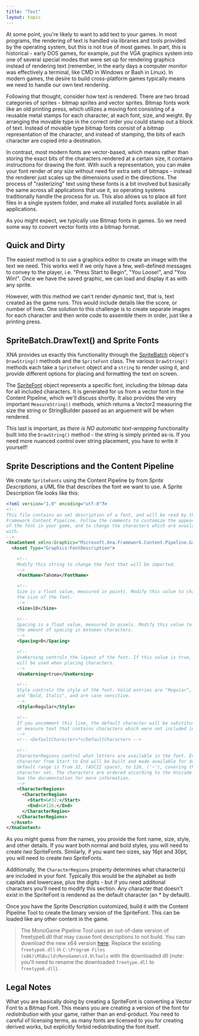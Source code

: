 ```yaml
---
title: "Text"
layout: topic
---
```

At some point, you're likely to want to add text to your games.  In most programs, the rendering of text is handled via libraries and tools provided by the operating system, but this is not true of most games.  In part, this is historical - early DOS games, for example, put the VGA graphics system into one of several special modes that were set up for rendering graphics instead of rendering text (remember, in the early days a computer monitor was effectively a terminal, like CMD in Windows or Bash in Linux).  In modern games, the desire to build cross-platform games typically means we need to handle our own text rendering.

Following that thought, consider how text is rendered.  There are two broad categories of sprites - bitmap sprites and vector sprites.  Bitmap fonts work like an old printing press, which utilizes a moving font consisting of a reusable metal stamps for each character, at each font, size, and weight.  By arranging the movable type in the correct order you could stamp out a block of text.  Instead of movable type bitmap fonts consist of a bitmap representation of the character, and instead of stamping, the bits of each character are copied into a destination.

In contrast, most modern fonts are vector-based, which means rather than storing the exact bits of the characters rendered at a certain size, it contains _instructions_ for drawing the font.  With such a representation, you can make your font render _at any size_ without need for extra sets of bitmaps - instead the renderer just scales up the dimensions used in the directions.  The process of "rasterizing" text using these fonts is a bit involved but basically the same across all applications that use it, so operating systems traditionally handle the process for us.  This also allows us to place all font files in a single system folder, and make all installed fonts available in all applications.  

As you might expect, we typically use Bitmap fonts in games.  So we need some way to convert vector fonts into a bitmap format.

## Quick and Dirty
The easiest method is to use a graphics editor to create an image with the text we need.  This works well if we only have a few, well-defined messages to convey to the player, i.e. "Press Start to Begin", "You Loose!", and "You Win!".  Once we have the saved graphic, we can load and display it as with any sprite.

However, with this method we can't render _dynamic_ text, that is, text created as the game runs.  This would include details like the score, or number of lives.  One solution to this challenge is to create separate images for each character and then write code to assemble them in order, just like a printing press.

## SpriteBatch.DrawText() and Sprite Fonts
XNA provides us exactly this functionality through the [SpriteBatch](http://www.monogame.net/documentation/?page=T_Microsoft_Xna_Framework_Graphics_SpriteBatch) object's `DrawString()` methods and the `SpriteFont` class.  The various `DrawString()` methods each take a `SpriteFont` object and a `string` to render using it, and provide different options for placing and formatting the text on screen.

The [SpriteFont](http://www.monogame.net/documentation/?page=T_Microsoft_Xna_Framework_Graphics_SpriteFont) object represents a specific font, including the bitmap data for all included characters.  It is generated for us from a vector font in the Content Pipeline, which we'll discuss shortly.  It also provides the very important `MeasureString()` methods, which returns a Vector2 measuring the size the string or StringBuilder passed as an arguement will be when rendered.  

This last is important, as _there is NO automatic text-wrapping_ functionality built into the `DrawString()` method - the string is simply printed as-is.  If you need more nuanced control over string placement, you have to write it yourself!

## Sprite Descriptions and the Content Pipeline
We create `SpriteFonts` using the Content Pipeline by from _Sprite Descriptions_, a UML file that describes the font we want to use.  A Sprite Description file looks like this:

```XML
<?xml version="1.0" encoding="utf-8"?>
<!--
This file contains an xml description of a font, and will be read by the XNA
Framework Content Pipeline. Follow the comments to customize the appearance
of the font in your game, and to change the characters which are available to draw
with.
-->
<XnaContent xmlns:Graphics="Microsoft.Xna.Framework.Content.Pipeline.Graphics">
  <Asset Type="Graphics:FontDescription">

    <!--
    Modify this string to change the font that will be imported.
    -->
    <FontName>Tahoma</FontName>

    <!--
    Size is a float value, measured in points. Modify this value to change
    the size of the font.
    -->
    <Size>18</Size>

    <!--
    Spacing is a float value, measured in pixels. Modify this value to change
    the amount of spacing in between characters.
    -->
    <Spacing>0</Spacing>

    <!--
    UseKerning controls the layout of the font. If this value is true, kerning information
    will be used when placing characters.
    -->
    <UseKerning>true</UseKerning>

    <!--
    Style controls the style of the font. Valid entries are "Regular", "Bold", "Italic",
    and "Bold, Italic", and are case sensitive.
    -->
    <Style>Regular</Style>

    <!--
    If you uncomment this line, the default character will be substituted if you draw
    or measure text that contains characters which were not included in the font.
    -->
    <!-- <DefaultCharacter>*</DefaultCharacter> -->

    <!--
    CharacterRegions control what letters are available in the font. Every
    character from Start to End will be built and made available for drawing. The
    default range is from 32, (ASCII space), to 126, ('~'), covering the basic Latin
    character set. The characters are ordered according to the Unicode standard.
    See the documentation for more information.
    -->
    <CharacterRegions>
      <CharacterRegion>
        <Start>&#32;</Start>
        <End>&#126;</End>
      </CharacterRegion>
    </CharacterRegions>
  </Asset>
</XnaContent>

```

As you might guess from the names, you provide the font name, size, style, and other details.  If you want both normal and bold styles, you will need to create _two_ SpriteFonts.  Similarly, if you want two sizes, say 16pt and 30pt, you will need to create _two_ SpriteFonts.  

Additionally, the `CharacterRegions` property determines what character(s) are included in your font.  Typically this would be the alphabet as both capitals and lowercase, plus the digits - but if you need additonal characters you'll need to modify this section.  Any character that doesn't exist in the SpriteFont is rendered as the default character (an * by default).

Once you have the Sprite Description customized, build it with the Content Pipeline Tool to create the binary version of the SpriteFont.  This can be loaded like any other content in the game.

> The MonoGame Pipeline Tool uses an out-of-date version of freetype6.dll that may cause font descriptions to not build.  You can download the new x64 version [here](https://github.com/ubawurinna/freetype-windows-binaries#windows-binaries-dll-of-freetype-win32win64).  Replace the existing `freetype6.dll` in `C:\Program Files (x86)\MSBuild\MonoGame\v3.0\Tools` with the downloaded dll (note: you'll need to rename the downloaded `freetype.dll` to `freetype6.dll`).

## Legal Notes
What you are basically doing by creating a SpriteFont is converting a Vector Font to a Bitmap Font.  This means you are creating a version of the font for _redistribution_ with your game, rather than an end-product.  You need to careful of licensing terms, as many fonts are licensed to you for creating derived works, but explicitly forbid redistributing the font itself.  
